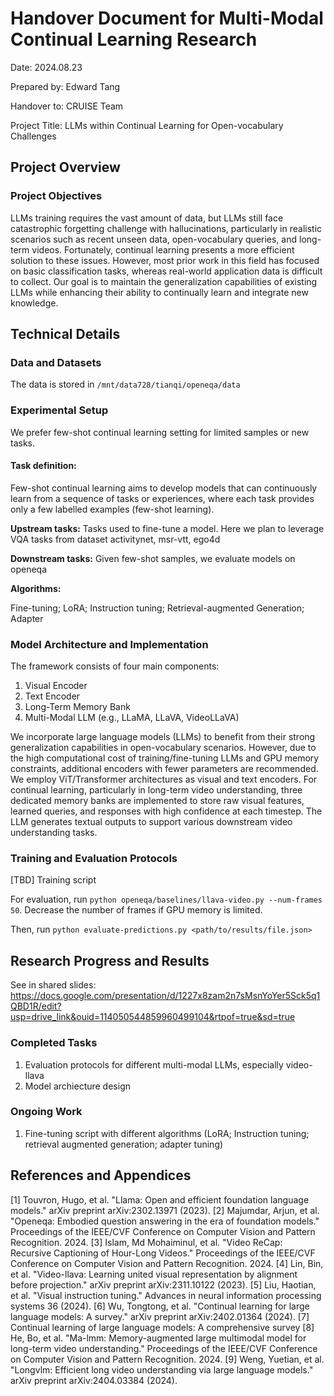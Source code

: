 # Handover Document for Multi-Modal Continual Learning Research

Date: 2024.08.23

Prepared by: Edward Tang

Handover to: CRUISE Team

Project Title: LLMs within Continual Learning for Open-vocabulary Challenges

## Project Overview

### Project Objectives

LLMs training requires the vast amount of data, but LLMs still face catastrophic forgetting challenge with hallucinations, particularly in realistic scenarios such as recent unseen data, open-vocabulary queries, and long-term videos. Fortunately, continual learning presents a more efficient solution to these issues. However, most prior work in this field has focused on basic classification tasks, whereas real-world application data is difficult to collect. Our goal is to maintain the generalization capabilities of existing LLMs while enhancing their ability to continually learn and integrate new knowledge.

## Technical Details

### Data and Datasets

The data is stored in ```/mnt/data728/tianqi/openeqa/data```

### Experimental Setup

We prefer few-shot continual learning setting for limited samples or new tasks.

#### Task definition:

Few-shot continual learning aims to develop models that can continuously learn from a sequence of tasks or experiences, where each task provides only a few labelled examples (few-shot learning).

**Upstream tasks:**
Tasks used to fine-tune a model. Here we plan to leverage VQA tasks from dataset activitynet, msr-vtt, ego4d

**Downstream tasks:**
Given few-shot samples, we evaluate models on openeqa

**Algorithms:**

Fine-tuning; LoRA; Instruction tuning; Retrieval-augmented Generation; Adapter


### Model Architecture and Implementation

The framework consists of four main components:

1. Visual Encoder
2. Text Encoder
3. Long-Term Memory Bank
4. Multi-Modal LLM (e.g., LLaMA, LLaVA, VideoLLaVA)

We incorporate large language models (LLMs) to benefit from their strong generalization capabilities in open-vocabulary scenarios. However, due to the high computational cost of training/fine-tuning LLMs and GPU memory constraints, additional encoders with fewer parameters are recommended. We employ ViT/Transformer architectures as visual and text encoders. For continual learning, particularly in long-term video understanding, three dedicated memory banks are implemented to store raw visual features, learned queries, and responses with high confidence at each timestep. The LLM generates textual outputs to support various downstream video understanding tasks.

### Training and Evaluation Protocols

[TBD] Training script

For evaluation,
run ```python openeqa/baselines/llava-video.py --num-frames 50```. Decrease the number of frames if GPU memory is limited.

Then,
run ```python evaluate-predictions.py <path/to/results/file.json>```

## Research Progress and Results

See in shared slides: https://docs.google.com/presentation/d/1227x8zam2n7sMsnYoYer5Sck5q1QBD1R/edit?usp=drive_link&ouid=114050544859960499104&rtpof=true&sd=true

### Completed Tasks

1. Evaluation protocols for different multi-modal LLMs, especially video-llava
2. Model archiecture design

### Ongoing Work

1. Fine-tuning script with different algorithms (LoRA; Instruction tuning; retrieval augmented generation; adapter tuning)

## References and Appendices

[1] Touvron, Hugo, et al. "Llama: Open and efficient foundation language models." arXiv preprint arXiv:2302.13971 (2023).
[2] Majumdar, Arjun, et al. "Openeqa: Embodied question answering in the era of foundation models." Proceedings of the IEEE/CVF Conference on Computer Vision and Pattern Recognition. 2024.
[3] Islam, Md Mohaiminul, et al. "Video ReCap: Recursive Captioning of Hour-Long Videos." Proceedings of the IEEE/CVF Conference on Computer Vision and Pattern Recognition. 2024.
[4] Lin, Bin, et al. "Video-llava: Learning united visual representation by alignment before projection." arXiv preprint arXiv:2311.10122 (2023).
[5] Liu, Haotian, et al. "Visual instruction tuning." Advances in neural information processing systems 36 (2024).
[6] Wu, Tongtong, et al. "Continual learning for large language models: A survey." arXiv preprint arXiv:2402.01364 (2024).
[7] Continual learning of large language models: A comprehensive survey
[8] He, Bo, et al. "Ma-lmm: Memory-augmented large multimodal model for long-term video understanding." Proceedings of the IEEE/CVF Conference on Computer Vision and Pattern Recognition. 2024.
[9] Weng, Yuetian, et al. "Longvlm: Efficient long video understanding via large language models." arXiv preprint arXiv:2404.03384 (2024).